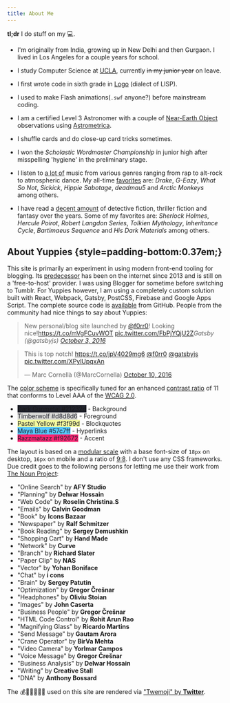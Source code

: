 ```yaml
---
title: About Me
---
```


__tl;dr__ I do stuff on my :computer:.

* I'm originally from India, growing up in New Delhi and then Gurgaon. I lived in Los Angeles for a couple years for school.

* I study Computer Science at [UCLA](//www.ucla.edu), currently <del>in my junior year</del> on leave.

* I first wrote code in sixth grade in [Logo](//en.wikipedia.org/wiki/Logo_(programming_language)) (dialect of LISP).

* I used to make Flash animations(`.swf` anyone?) before mainstream coding.

* I am a certified Level 3 Astronomer with a couple of [Near-Earth Object](//en.wikipedia.org/wiki/Near-Earth_object) observations using [Astrometrica](//iasc.hsutx.edu/Astrometrica.html).

* I shuffle cards and do close-up card tricks sometimes.

* I won the *Scholastic Wordmaster Championship* in junior high after misspelling 'hygiene' in the preliminary stage.

* I listen to [a lot of](//www.last.fm/user/sidjain26/library) music from various genres ranging from rap to alt-rock to atmospheric dance. My all-time [favorites](//www.last.fm/user/sidjain26/library/artists) are: *Drake*, *G-Eazy*, *What So Not*, *Sickick*, *Hippie Sabotage*, *deadmau5* and *Arctic Monkeys* among others.

* I have read a [decent amount](//www.goodreads.com/review/list/18964820-siddharth-jain?shelf=read) of detective fiction, thriller fiction and fantasy over the years. Some of my favorites are: *Sherlock Holmes*, *Hercule Poirot*, *Robert Langdon Series*, *Tolkien Mythology*, *Inheritance Cycle*, *Bartimaeus Sequence* and *His Dark Materials* among others.

## About Yuppies {style=padding-bottom:0.37em;}

This site is primarily an experiment in using modern front-end tooling for blogging. Its [predecessor](//isiddharth.com) has been on the internet since 2013 and is still on a 'free-to-host' provider. I was using Blogger for sometime before switching to Tumblr. For Yuppies however, I am using a completely custom solution built with React, Webpack, Gatsby, PostCSS, Firebase and Google Apps Script. The complete source code is [available](//github.com/f0rr0/f0rr0.github.io) from GitHub. People from the community had nice things to say about Yuppies:

<blockquote class="twitter-tweet" data-cards="hidden" data-lang="en">New personal/blog site launched by <a href="https://twitter.com/f0rr0">@f0rr0</a>! Looking nice!<a href="https://t.co/mVgFCuvWOT">https://t.co/mVgFCuvWOT</a> <a href="https://t.co/FbPjYQjU2Z">pic.twitter.com/FbPjYQjU2Z</a><cite>Gatsby (@gatsbyjs) <a href="https://twitter.com/gatsbyjs/status/782982572825452545">October 3, 2016</a></blockquote>

<blockquote class="twitter-tweet" data-conversation="none" data-cards="hidden" data-lang="en"><p lang="en" dir="ltr">This is top notch! <a href="https://t.co/jpV4029mg6">https://t.co/jpV4029mg6</a> <a href="https://twitter.com/f0rr0">@f0rr0</a> <a href="https://twitter.com/gatsbyjs">@gatsbyjs</a> <a href="https://t.co/XPylUpqxAn">pic.twitter.com/XPylUpqxAn</a></p>&mdash; Marc Cornellà (@MarcCornella) <a href="https://twitter.com/MarcCornella/status/785580702393774081">October 10, 2016</a></blockquote>

The [color scheme](//coolors.co/21232d-d8d8d6-f3f99d-57c7ff-f92672) is specifically tuned for an enhanced [contrast ratio](//www.w3.org/TR/WCAG/#contrast-ratiodef) of 11 that conforms to Level AAA of the [WCAG 2.0](//www.w3.org/TR/UNDERSTANDING-WCAG20/visual-audio-contrast7.html).

* <span style='background-color:#21232d;'>Dark Gunmetal #21232d</span> - Background
* <span style='background-color:#d8d8d6; color:#21232d;'>Timberwolf #d8d8d6</span> - Foreground
* <span style='background-color:#f3f99d; color:#21232d;'>Pastel Yellow #f3f99d</span> - Blockquotes
* <span style='background-color:#57c7ff; color:#21232d;'>Maya Blue #57c7ff</span> - Hyperlinks
* <span style='background-color:#f92672; color:#21232d;'>Razzmatazz #f92672</span> - Accent

The layout is based on a [modular scale](//alistapart.com/article/more-meaningful-typography) with a base font-size of `18px` on desktop, `16px` on mobile and a ratio of [9:8](//en.wikipedia.org/wiki/Major_second). I don't use any CSS frameworks. Due credit goes to the following persons for letting me use their work from [The Noun Project](//thenounproject.com/):

* "Online Search" by __AFY Studio__
* "Planning" by __Delwar Hossain__
* "Web Code" by __Roselin Christina.S__
* "Emails" by __Calvin Goodman__
* "Book" by __Icons Bazaar__
* "Newspaper" by __Ralf Schmitzer__
* "Book Reading" by __Sergey Demushkin__
* "Shopping Cart" by __Hand Made__
* "Network" by __Curve__
* "Branch" by __Richard Slater__
* "Paper Clip" by __NAS__
* "Vector" by __Yohan Boniface__
* "Chat" by __i cons__
* "Brain" by __Sergey Patutin__
* "Optimization" by __Gregor Črešnar__
* "Headphones" by __Oliviu Stoian__
* "Images" by __John Caserta__
* "Business People" by __Gregor Črešnar__
* "HTML Code Control" by __Rohit Arun Rao__
* "Magnifying Glass" by __Ricardo Martins__
* "Send Message" by __Gautam Arora__
* "Crane Operator" by __BirVa Mehta__
* "Video Camera" by __Yorlmar Campos__
* "Voice Message" by __Gregor Črešnar__
* "Business Analysis" by __Delwar Hossain__
* "Writing" by __Creative Stall__
* "DNA" by __Anthony Bossard__

The :moneybag::kiss::sunglasses::beer::smoking::cat: used on this site are rendered via ["Twemoji" by __Twitter__](//github.com/twitter/twemoji).
